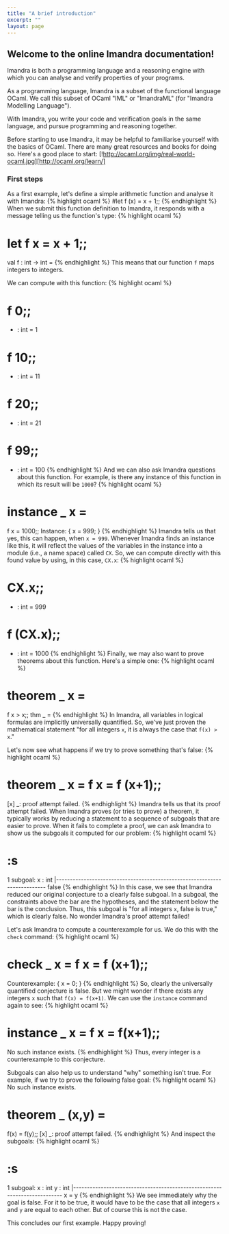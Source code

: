 ```yaml
---
title: "A brief introduction"
excerpt: ""
layout: page
---
```

## Welcome to the online Imandra documentation!

Imandra is both a programming language and a reasoning engine with which you can analyse and verify properties of your programs.

As a programming language, Imandra is a subset of the functional language OCaml.
We call this subset of OCaml "IML" or "ImandraML" (for "Imandra Modelling Language").

With Imandra, you write your code and verification goals in the same language, and pursue programming and reasoning together.

Before starting to use Imandra, it may be helpful to familiarise yourself with the basics of OCaml.
There are many great resources and books for doing so.
Here's a good place to start:
[!http://ocaml.org/img/real-world-ocaml.jpg][http://ocaml.org/learn/]

### First steps


As a first example, let's define a simple arithmetic function and analyse it with Imandra:
{% highlight ocaml %}
#let f (x) = x + 1;;
{% endhighlight %}
When we submit this function definition to Imandra, it responds with a message telling us the function's type:
{% highlight ocaml %}
# let f x = x + 1;;
val f : int -> int = <fun>
{% endhighlight %}
This means that our function ```f``` maps integers to integers.

We can compute with this function:
{% highlight ocaml %}
# f 0;;
- : int = 1
# f 10;;
- : int = 11
# f 20;;
- : int = 21
# f 99;;
- : int = 100
{% endhighlight %}
And we can also ask Imandra questions about this function. For example, is there any instance of this function in which its result will be ```1000```?
{% highlight ocaml %}
# instance _ x =
   f x = 1000;;
Instance:
  { x = 999; }
{% endhighlight %}
Imandra tells us that yes, this can happen, when ```x = 999```. Whenever Imandra finds an instance like this, it will reflect the values of the variables in the instance into a module (i.e., a name space) called ```CX```. So, we can compute directly with this found value by using, in this case, ```CX.x```:
{% highlight ocaml %}
# CX.x;;
- : int = 999
# f (CX.x);;
- : int = 1000
{% endhighlight %}
Finally, we may also want to prove theorems about this function. Here's a simple one:
{% highlight ocaml %}
# theorem _ x =
   f x > x;;
thm _ = <proved>
{% endhighlight %}
In Imandra, all variables in logical formulas are implicitly universally quantified. So, we've just proven the mathematical statement "for all integers ```x```, it is always the case that ```f(x) > x```."

Let's now see what happens if we try to prove something that's false:
{% highlight ocaml %}
# theorem _ x = f x = f (x+1);;
[x] _: proof attempt failed.
{% endhighlight %}
Imandra tells us that its proof attempt failed. When Imandra proves (or tries to prove) a theorem, it typically works by reducing a statement to a sequence of subgoals that are easier to prove. When it fails to complete a proof, we can ask Imandra to show us the subgoals it computed for our problem:
{% highlight ocaml %}
# :s
1 subgoal:
 x : int
 |--------------------------------------------------------------------------
 false
{% endhighlight %}
In this case, we see that Imandra reduced our original conjecture to a clearly false subgoal. In a subgoal, the constraints above the bar are the hypotheses, and the statement below the bar is the conclusion. Thus, this subgoal is "for all integers ```x```, false is true," which is clearly false. No wonder Imandra's proof attempt failed!

Let's ask Imandra to compute a counterexample for us. We do this with the ```check``` command:
{% highlight ocaml %}
# check _ x = f x = f (x+1);;

Counterexample:
  { x = 0; }
{% endhighlight %}
So, clearly the universally quantified conjecture is false. But we might wonder if there exists any integers ```x``` such that ```f(x) = f(x+1)```. We can use the ```instance``` command again to see:
{% highlight ocaml %}
# instance _ x = f x = f(x+1);;
No such instance exists.
{% endhighlight %}
Thus, every integer is a counterexample to this conjecture.

Subgoals can also help us to understand "why" something isn't true. For example, if we try to prove the following false goal:
{% highlight ocaml %}
No such instance exists.
# theorem _ (x,y) =
   f(x) = f(y);;
   [x] _: proof attempt failed.
{% endhighlight %}
And inspect the subgoals:
{% highlight ocaml %}
# :s
1 subgoal:
 x : int
 y : int
|--------------------------------------------------------------------------
 x = y
{% endhighlight %}
We see immediately why the goal is false. For it to be true, it would have to be the case that all integers ```x``` and ```y``` are equal to each other. But of course this is not the case.

This concludes our first example. Happy proving!

